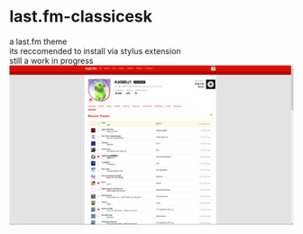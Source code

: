 # last.fm-classicesk
a last.fm theme <br>
its reccomended to install via stylus extension <br>
still a work in progress <br>
<img src=preview.png>
